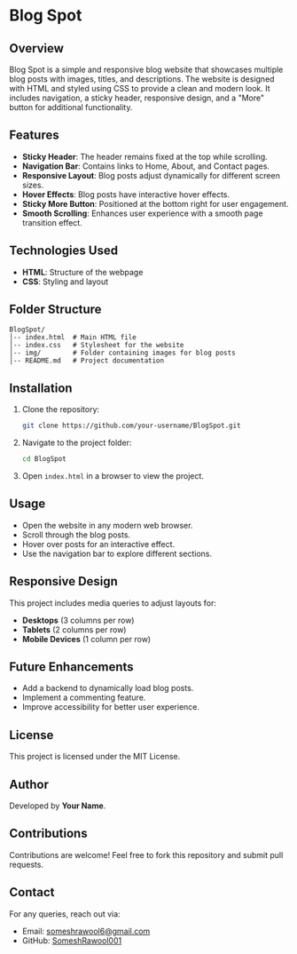 # Blog Spot

## Overview
Blog Spot is a simple and responsive blog website that showcases multiple blog posts with images, titles, and descriptions. The website is designed with HTML and styled using CSS to provide a clean and modern look. It includes navigation, a sticky header, responsive design, and a "More" button for additional functionality.

## Features
- **Sticky Header**: The header remains fixed at the top while scrolling.
- **Navigation Bar**: Contains links to Home, About, and Contact pages.
- **Responsive Layout**: Blog posts adjust dynamically for different screen sizes.
- **Hover Effects**: Blog posts have interactive hover effects.
- **Sticky More Button**: Positioned at the bottom right for user engagement.
- **Smooth Scrolling**: Enhances user experience with a smooth page transition effect.

## Technologies Used
- **HTML**: Structure of the webpage
- **CSS**: Styling and layout

## Folder Structure
```
BlogSpot/
│-- index.html  # Main HTML file
│-- index.css   # Stylesheet for the website
│-- img/        # Folder containing images for blog posts
│-- README.md   # Project documentation
```

## Installation
1. Clone the repository:
   ```sh
   git clone https://github.com/your-username/BlogSpot.git
   ```
2. Navigate to the project folder:
   ```sh
   cd BlogSpot
   ```
3. Open `index.html` in a browser to view the project.

## Usage
- Open the website in any modern web browser.
- Scroll through the blog posts.
- Hover over posts for an interactive effect.
- Use the navigation bar to explore different sections.

## Responsive Design
This project includes media queries to adjust layouts for:
- **Desktops** (3 columns per row)
- **Tablets** (2 columns per row)
- **Mobile Devices** (1 column per row)

## Future Enhancements
- Add a backend to dynamically load blog posts.
- Implement a commenting feature.
- Improve accessibility for better user experience.

## License
This project is licensed under the MIT License.

## Author
Developed by **Your Name**.

## Contributions
Contributions are welcome! Feel free to fork this repository and submit pull requests.

## Contact
For any queries, reach out via:
- Email: someshrawool6@gmail.com
- GitHub: [SomeshRawool001](https://github.com/SomeshRawool001/Blogspot)

